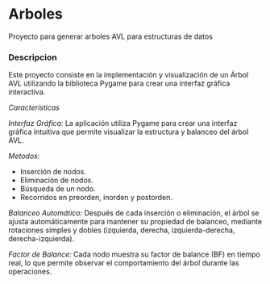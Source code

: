 # Arboles
 Proyecto para generar arboles AVL para estructuras de datos 

### Descripcion

Este proyecto consiste en la implementación y visualización de un Árbol AVL utilizando la biblioteca Pygame para crear una interfaz gráfica interactiva.

_*Características*_

*Interfaz Gráfica:* La aplicación utiliza Pygame para crear una interfaz gráfica intuitiva que permite visualizar la estructura y balanceo del árbol AVL.

*Metodos:*
- Inserción de nodos.
- Eliminación de nodos.
- Búsqueda de un nodo.
- Recorridos en preorden, inorden y postorden.

*Balanceo Automático:* Después de cada inserción o eliminación, el árbol se ajusta automáticamente para mantener su propiedad de balanceo, mediante rotaciones simples y dobles (izquierda, derecha, izquierda-derecha, derecha-izquierda).

*Factor de Balance:* Cada nodo muestra su factor de balance (BF) en tiempo real, lo que permite observar el comportamiento del árbol durante las operaciones.
